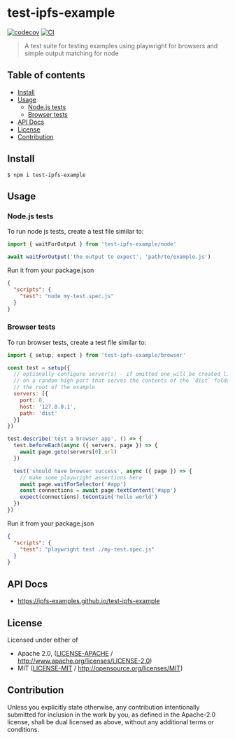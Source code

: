 # test-ipfs-example <!-- omit in toc -->

[![codecov](https://img.shields.io/codecov/c/github/ipfs-examples/test-ipfs-example.svg?style=flat-square)](https://codecov.io/gh/ipfs-examples/test-ipfs-example)
[![CI](https://img.shields.io/github/actions/workflow/status/ipfs-examples/test-ipfs-example/js-test-and-release.yml?branch=master\&style=flat-square)](https://github.com/ipfs-examples/test-ipfs-example/actions/workflows/js-test-and-release.yml?query=branch%3Amaster)

> A test suite for testing examples using playwright for browsers and simple output matching for node

## Table of contents <!-- omit in toc -->

- [Install](#install)
- [Usage](#usage)
  - [Node.js tests](#nodejs-tests)
  - [Browser tests](#browser-tests)
- [API Docs](#api-docs)
- [License](#license)
- [Contribution](#contribution)

## Install

```console
$ npm i test-ipfs-example
```

## Usage

### Node.js tests

To run node js tests, create a test file similar to:

```js
import { waitForOutput } from 'test-ipfs-example/node'

await waitForOutput('the output to expect', 'path/to/example.js')
```

Run it from your package.json

```json
{
  "scripts": {
    "test": "node my-test.spec.js"
  }
}
```

### Browser tests


To run browser tests, create a test file similar to:

```js
import { setup, expect } from 'test-ipfs-example/browser'

const test = setup({
  // optionally configure server(s) - if omitted one will be created listening
  // on a random high port that serves the contents of the `dist` folder in
  // the root of the example
  servers: [{
    port: 0,
    host: '127.0.0.1',
    path: 'dist'
  }]
})

test.describe('test a browser app', () => {
  test.beforeEach(async ({ servers, page }) => {
    await page.goto(servers[0].url)
  })

  test('should have browser success', async ({ page }) => {
    // make some playwright assertions here
    await page.waitForSelector('#app')
    const connections = await page.textContent('#app')
    expect(connections).toContain('hello world')
  })
})
```

Run it from your package.json

```json
{
  "scripts": {
    "test": "playwright test ./my-test.spec.js"
  }
}
```

## API Docs

- <https://ipfs-examples.github.io/test-ipfs-example>

## License

Licensed under either of

- Apache 2.0, ([LICENSE-APACHE](LICENSE-APACHE) / <http://www.apache.org/licenses/LICENSE-2.0>)
- MIT ([LICENSE-MIT](LICENSE-MIT) / <http://opensource.org/licenses/MIT>)

## Contribution

Unless you explicitly state otherwise, any contribution intentionally submitted for inclusion in the work by you, as defined in the Apache-2.0 license, shall be dual licensed as above, without any additional terms or conditions.

